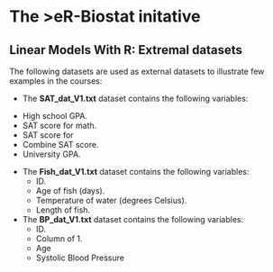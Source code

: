 # The >eR-Biostat initative
## Linear Models With R:  Extremal datasets
The following datasets are used as external datasets to illustrate few examples in the courses:

*  The **SAT_dat_V1.txt** dataset contains the following variables:
  + High school GPA.
  + SAT score for math.
  + SAT score for 
  + Combine SAT score.
  + University GPA.
* The **Fish_dat_V1.txt** dataset contains the following variables:
  + ID.
  + Age of fish (days).
  + Temperature of water (degrees Celsius).
  + Length of fish.
* The **BP_dat_V1.txt** dataset contains the following variables:
  + ID.
  + Column of 1.
  + Age
  +  Systolic Blood Pressure
